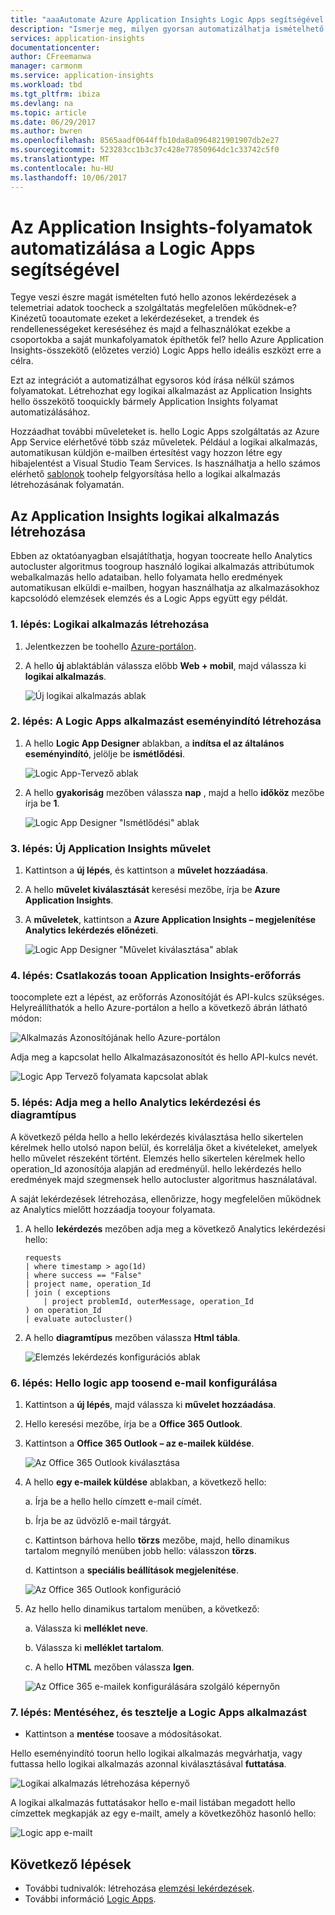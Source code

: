 ```yaml
---
title: "aaaAutomate Azure Application Insights Logic Apps segítségével dolgozza fel."
description: "Ismerje meg, milyen gyorsan automatizálhatja ismételhető folyamatok hello Application Insights összekötő tooyour logikai alkalmazás hozzáadásával."
services: application-insights
documentationcenter: 
author: CFreemanwa
manager: carmonm
ms.service: application-insights
ms.workload: tbd
ms.tgt_pltfrm: ibiza
ms.devlang: na
ms.topic: article
ms.date: 06/29/2017
ms.author: bwren
ms.openlocfilehash: 8565aadf0644ffb10da8a0964821901907db2e27
ms.sourcegitcommit: 523283cc1b3c37c428e77850964dc1c33742c5f0
ms.translationtype: MT
ms.contentlocale: hu-HU
ms.lasthandoff: 10/06/2017
---
```

# <a name="automate-application-insights-processes-by-using-logic-apps"></a>Az Application Insights-folyamatok automatizálása a Logic Apps segítségével

Tegye veszi észre magát ismételten futó hello azonos lekérdezések a telemetriai adatok toocheck a szolgáltatás megfelelően működnek-e? Kinézetű tooautomate ezeket a lekérdezéseket, a trendek és rendellenességeket kereséséhez és majd a felhasználókat ezekbe a csoportokba a saját munkafolyamatok építhetők fel? hello Azure Application Insights-összekötő (előzetes verzió) Logic Apps hello ideális eszközt erre a célra.

Ezt az integrációt a automatizálhat egysoros kód írása nélkül számos folyamatokat. Létrehozhat egy logikai alkalmazást az Application Insights hello összekötő tooquickly bármely Application Insights folyamat automatizálásához. 

Hozzáadhat további műveleteket is. hello Logic Apps szolgáltatás az Azure App Service elérhetővé több száz műveletek. Például a logikai alkalmazás, automatikusan küldjön e-mailben értesítést vagy hozzon létre egy hibajelentést a Visual Studio Team Services. Is használhatja a hello számos elérhető [sablonok](https://docs.microsoft.com/azure/logic-apps/logic-apps-use-logic-app-templates) toohelp felgyorsítása hello a logikai alkalmazás létrehozásának folyamatán. 

## <a name="create-a-logic-app-for-application-insights"></a>Az Application Insights logikai alkalmazás létrehozása

Ebben az oktatóanyagban elsajátíthatja, hogyan toocreate hello Analytics autocluster algoritmus toogroup használó logikai alkalmazás attribútumok webalkalmazás hello adataiban. hello folyamata hello eredmények automatikusan elküldi e-mailben, hogyan használhatja az alkalmazásokhoz kapcsolódó elemzések elemzés és a Logic Apps együtt egy példát. 

### <a name="step-1-create-a-logic-app"></a>1. lépés: Logikai alkalmazás létrehozása
1. Jelentkezzen be toohello [Azure-portálon](https://portal.azure.com).
2. A hello **új** ablaktáblán válassza előbb **Web + mobil**, majd válassza ki **logikai alkalmazás**.

    ![Új logikai alkalmazás ablak](./media/automate-with-logic-apps/logicapp1.png)

### <a name="step-2-create-a-trigger-for-your-logic-app"></a>2. lépés: A Logic Apps alkalmazást eseményindító létrehozása
1. A hello **Logic App Designer** ablakban, a **indítsa el az általános eseményindító**, jelölje be **ismétlődési**.

    ![Logic App-Tervező ablak](./media/automate-with-logic-apps/logicapp2.png)

2. A hello **gyakoriság** mezőben válassza **nap** , majd a hello **időköz** mezőbe írja be **1**.

    ![Logic App Designer "Ismétlődési" ablak](./media/automate-with-logic-apps/step2b.png)

### <a name="step-3-add-an-application-insights-action"></a>3. lépés: Új Application Insights művelet
1. Kattintson a **új lépés**, és kattintson a **művelet hozzáadása**.

2. A hello **művelet kiválasztását** keresési mezőbe, írja be **Azure Application Insights**.

3. A **műveletek**, kattintson a **Azure Application Insights – megjelenítése Analytics lekérdezés előnézeti**.

    ![Logic App Designer "Művelet kiválasztása" ablak](./media/automate-with-logic-apps/flow2.png)

### <a name="step-4-connect-tooan-application-insights-resource"></a>4. lépés: Csatlakozás tooan Application Insights-erőforrás

toocomplete ezt a lépést, az erőforrás Azonosítóját és API-kulcs szükséges. Helyreállíthatók a hello Azure-portálon a hello a következő ábrán látható módon:

![Alkalmazás Azonosítójának hello Azure-portálon](./media/automate-with-logic-apps/appid.png) 

Adja meg a kapcsolat hello Alkalmazásazonosítót és hello API-kulcs nevét.

![Logic App Tervező folyamata kapcsolat ablak](./media/automate-with-logic-apps/flow3.png)

### <a name="step-5-specify-hello-analytics-query-and-chart-type"></a>5. lépés: Adja meg a hello Analytics lekérdezési és diagramtípus
A következő példa hello a hello lekérdezés kiválasztása hello sikertelen kérelmek hello utolsó napon belül, és korrelálja őket a kivételeket, amelyek hello művelet részeként történt. Elemzés hello sikertelen kérelmek hello operation_Id azonosítója alapján ad eredményül. hello lekérdezés hello eredmények majd szegmensek hello autocluster algoritmus használatával. 

A saját lekérdezések létrehozása, ellenőrizze, hogy megfelelően működnek az Analytics mielőtt hozzáadja tooyour folyamata.

1. A hello **lekérdezés** mezőben adja meg a következő Analytics lekérdezési hello: 

    ```
    requests
    | where timestamp > ago(1d)
    | where success == "False"
    | project name, operation_Id
    | join ( exceptions
        | project problemId, outerMessage, operation_Id
    ) on operation_Id
    | evaluate autocluster()
    ```

2. A hello **diagramtípus** mezőben válassza **Html tábla**.

    ![Elemzés lekérdezés konfigurációs ablak](./media/automate-with-logic-apps/flow4.png)

### <a name="step-6-configure-hello-logic-app-toosend-email"></a>6. lépés: Hello logic app toosend e-mail konfigurálása

1. Kattintson a **új lépés**, majd válassza ki **művelet hozzáadása**.

2. Hello keresési mezőbe, írja be a **Office 365 Outlook**.

3. Kattintson a **Office 365 Outlook – az e-mailek küldése**.

    ![Az Office 365 Outlook kiválasztása](./media/automate-with-logic-apps/flow2b.png)

4. A hello **egy e-mailek küldése** ablakban, a következő hello:

   a. Írja be a hello hello címzett e-mail címét.

   b. Írja be az üdvözlő e-mail tárgyát.

   c. Kattintson bárhova hello **törzs** mezőbe, majd, hello dinamikus tartalom megnyíló menüben jobb hello: válasszon **törzs**.

   d. Kattintson a **speciális beállítások megjelenítése**.

      ![Az Office 365 Outlook konfiguráció](./media/automate-with-logic-apps/flow5.png)

5. Az hello hello dinamikus tartalom menüben, a következő:

    a. Válassza ki **melléklet neve**.

    b. Válassza ki **melléklet tartalom**.
    
    c. A hello **HTML** mezőben válassza **Igen**.

      ![Az Office 365 e-mailek konfigurálására szolgáló képernyőn](./media/automate-with-logic-apps/flow7.png)

### <a name="step-7-save-and-test-your-logic-app"></a>7. lépés: Mentéséhez, és tesztelje a Logic Apps alkalmazást
* Kattintson a **mentése** toosave a módosításokat.

Hello eseményindító toorun hello logikai alkalmazás megvárhatja, vagy futtassa hello logikai alkalmazás azonnal kiválasztásával **futtatása**.

![Logikai alkalmazás létrehozása képernyő](./media/automate-with-logic-apps/step7.png)

A logikai alkalmazás futtatásakor hello e-mail listában megadott hello címzettek megkapják az egy e-mailt, amely a következőhöz hasonló hello:

![Logic app e-mailt](./media/automate-with-logic-apps/flow9.png)

## <a name="next-steps"></a>Következő lépések

- További tudnivalók: létrehozása [elemzési lekérdezések](app-insights-analytics-using.md).
- További információ [Logic Apps](https://docs.microsoft.com/azure/logic-apps/logic-apps-what-are-logic-apps).



<!--Link references-->





